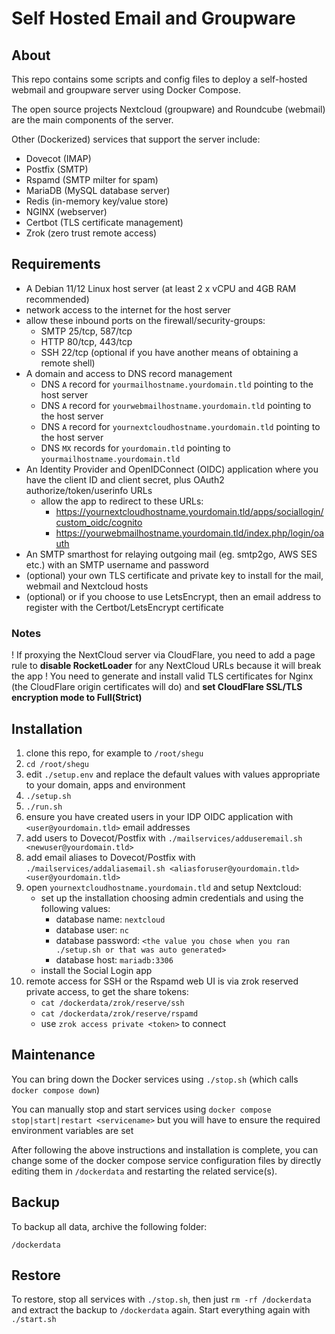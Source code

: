 # Self Hosted Email and Groupware

## About

This repo contains some scripts and config files to deploy a self-hosted webmail and groupware server using Docker Compose.

The open source projects Nextcloud (groupware) and Roundcube (webmail) are the main components of the server.

Other (Dockerized) services that support the server include:

- Dovecot (IMAP)
- Postfix (SMTP)
- Rspamd (SMTP milter for spam)
- MariaDB (MySQL database server)
- Redis (in-memory key/value store)
- NGINX (webserver)
- Certbot (TLS certificate management)
- Zrok (zero trust remote access)

## Requirements

- A Debian 11/12 Linux host server (at least 2 x vCPU and 4GB RAM recommended)
- network access to the internet for the host server
- allow these inbound ports on the firewall/security-groups:
    - SMTP 25/tcp, 587/tcp
    - HTTP 80/tcp, 443/tcp
    - SSH 22/tcp (optional if you have another means of obtaining a remote shell)
- A domain and access to DNS record management
    - DNS `A` record for `yourmailhostname.yourdomain.tld` pointing to the host server
    - DNS `A` record for `yourwebmailhostname.yourdomain.tld` pointing to the host server
    - DNS `A` record for `yournextcloudhostname.yourdomain.tld` pointing to the host server
    - DNS `MX` records for `yourdomain.tld` pointing to `yourmailhostname.yourdomain.tld`
- An Identity Provider and OpenIDConnect (OIDC) application where you have the client ID and client secret, plus OAuth2 authorize/token/userinfo URLs
    - allow the app to redirect to these URLs:
        - https://yournextcloudhostname.yourdomain.tld/apps/sociallogin/custom_oidc/cognito
        - https://yourwebmailhostname.yourdomain.tld/index.php/login/oauth
- An SMTP smarthost for relaying outgoing mail (eg. smtp2go, AWS SES etc.) with an SMTP username and password
- (optional) your own TLS certificate and private key to install for the mail, webmail and Nextcloud hosts
- (optional) or if you choose to use LetsEncrypt, then an email address to register with the Certbot/LetsEncrypt certificate

### Notes

! If proxying the NextCloud server via CloudFlare, you need to add a page rule to **disable RocketLoader** for any NextCloud URLs because it will break the app
! You need to generate and install valid TLS certificates for Nginx (the CloudFlare origin certificates will do) and **set CloudFlare SSL/TLS encryption mode to Full(Strict)**

## Installation

1. clone this repo, for example to `/root/shegu`
1. `cd /root/shegu`
1. edit `./setup.env` and replace the default values with values appropriate to your domain, apps and environment
1. `./setup.sh`
1. `./run.sh`
1. ensure you have created users in your IDP OIDC application with `<user@yourdomain.tld>` email addresses
1. add users to Dovecot/Postfix with `./mailservices/adduseremail.sh <newuser@yourdomain.tld>`
1. add email aliases to Dovecot/Postfix with `./mailservices/addaliasemail.sh <aliasforuser@yourdomain.tld> <user@yourdomain.tld>`
1. open `yournextcloudhostname.yourdomain.tld` and setup Nextcloud:
    - set up the installation choosing admin credentials and using the following values:
        - database name: `nextcloud`
        - database user: `nc`
        - database password: `<the value you chose when you ran ./setup.sh or that was auto generated>`
        - database host: `mariadb:3306`
    - install the Social Login app
1. remote access for SSH or the Rspamd web UI is via zrok reserved private access, to get the share tokens:
    - `cat /dockerdata/zrok/reserve/ssh`
    - `cat /dockerdata/zrok/reserve/rspamd`
    - use `zrok access private <token>` to connect

## Maintenance

You can bring down the Docker services using `./stop.sh` (which calls `docker compose down`)

You can manually stop and start services using `docker compose stop|start|restart <servicename>` but you will have to ensure the required environment variables are set

After following the above instructions and installation is complete, you can change some of the docker compose service configuration files by directly editing them in `/dockerdata` and restarting the related service(s).

## Backup

To backup all data, archive the following folder:
```
/dockerdata
```

## Restore

To restore, stop all services with `./stop.sh`, then just `rm -rf /dockerdata` and extract the backup to `/dockerdata` again. Start everything again with `./start.sh`
